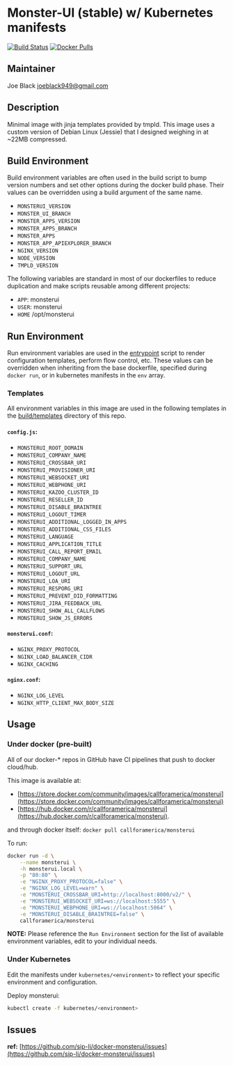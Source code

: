 # Monster-UI (stable) w/ Kubernetes manifests

[![Build Status](https://travis-ci.org/sip-li/docker-monsterui.svg?branch=master)](https://travis-ci.org/sip-li/docker-monsterui) [![Docker Pulls](https://img.shields.io/docker/pulls/callforamerica/monsterui.svg)](https://store.docker.com/community/images/callforamerica/monsterui)

## Maintainer

Joe Black <joeblack949@gmail.com>

## Description

Minimal image with jinja templates provided by tmpld.  This image uses a custom version of Debian Linux (Jessie) that I designed weighing in at ~22MB compressed.

## Build Environment

Build environment variables are often used in the build script to bump version numbers and set other options during the docker build phase.  Their values can be overridden using a build argument of the same name.

* `MONSTERUI_VERSION`
* `MONSTER_UI_BRANCH`
* `MONSTER_APPS_VERSION`
* `MONSTER_APPS_BRANCH`
* `MONSTER_APPS`
* `MONSTER_APP_APIEXPLORER_BRANCH`
* `NGINX_VERSION`
* `NODE_VERSION`
* `TMPLD_VERSION`

The following variables are standard in most of our dockerfiles to reduce duplication and make scripts reusable among different projects:

* `APP`: monsterui
* `USER`: monsterui
* `HOME` /opt/monsterui


## Run Environment

Run environment variables are used in the [entrypoint](entrypoint) script to render configuration templates, perform flow control, etc.  These values can be overridden when inheriting from the base dockerfile, specified during `docker run`, or in kubernetes manifests in the `env` array.

### Templates
All environment variables in this image are used in the following templates in the [build/templates](build/templates) directory of this repo.

#### `config.js`:
* `MONSTERUI_ROOT_DOMAIN`
* `MONSTERUI_COMPANY_NAME`
* `MONSTERUI_CROSSBAR_URI`
* `MONSTERUI_PROVISIONER_URI`
* `MONSTERUI_WEBSOCKET_URI`
* `MONSTERUI_WEBPHONE_URI`
* `MONSTERUI_KAZOO_CLUSTER_ID`
* `MONSTERUI_RESELLER_ID`
* `MONSTERUI_DISABLE_BRAINTREE`
* `MONSTERUI_LOGOUT_TIMER`
* `MONSTERUI_ADDITIONAL_LOGGED_IN_APPS`
* `MONSTERUI_ADDITIONAL_CSS_FILES`
* `MONSTERUI_LANGUAGE`
* `MONSTERUI_APPLICATION_TITLE`
* `MONSTERUI_CALL_REPORT_EMAIL`
* `MONSTERUI_COMPANY_NAME`
* `MONSTERUI_SUPPORT_URL`
* `MONSTERUI_LOGOUT_URL`
* `MONSTERUI_LOA_URI`
* `MONSTERUI_RESPORG_URI`
* `MONSTERUI_PREVENT_DID_FORMATTING`
* `MONSTERUI_JIRA_FEEDBACK_URL`
* `MONSTERUI_SHOW_ALL_CALLFLOWS`
* `MONSTERUI_SHOW_JS_ERRORS`

#### `monsterui.conf`:
* `NGINX_PROXY_PROTOCOL`
* `NGINX_LOAD_BALANCER_CIDR`
* `NGINX_CACHING`

#### `nginx.conf`:
* `NGINX_LOG_LEVEL`
* `NGINX_HTTP_CLIENT_MAX_BODY_SIZE`


## Usage


### Under docker (pre-built)

All of our docker-* repos in GitHub have CI pipelines that push to docker cloud/hub.  

This image is available at:
* [https://store.docker.com/community/images/callforamerica/monsterui](https://store.docker.com/community/images/callforamerica/monsterui)
*  [https://hub.docker.com/r/callforamerica/monsterui](https://hub.docker.com/r/callforamerica/monsterui).

and through docker itself: `docker pull callforamerica/monsterui`

To run:

```bash
docker run -d \
    --name monsterui \
    -h monsterui.local \
    -p "80:80" \
    -e "NGINX_PROXY_PROTOCOL=false" \
    -e "NGINX_LOG_LEVEL=warn" \
    -e "MONSTERUI_CROSSBAR_URI=http://localhost:8000/v2/" \
    -e "MONSTERUI_WEBSOCKET_URI=ws://localhost:5555" \
    -e "MONSTERUI_WEBPHONE_URI=ws://localhost:5064" \
    -e "MONSTERUI_DISABLE_BRAINTREE=false" \
    callforamerica/monsterui
```

**NOTE:** Please reference the `Run Environment` section for the list of available environment variables, edit to your individual needs.


### Under Kubernetes

Edit the manifests under `kubernetes/<environment>` to reflect your specific environment and configuration.


Deploy monsterui:
```bash
kubectl create -f kubernetes/<environment>
```


## Issues

**ref:**  [https://github.com/sip-li/docker-monsterui/issues](https://github.com/sip-li/docker-monsterui/issues)
